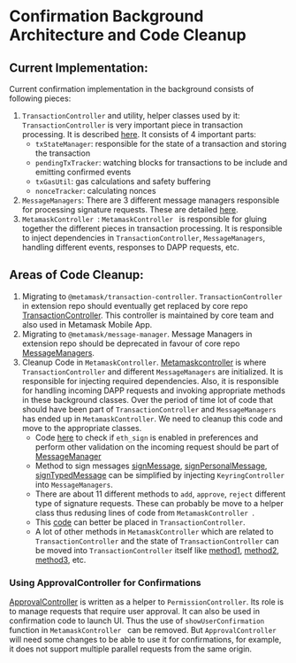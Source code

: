 # Confirmation Background Architecture and Code Cleanup

## Current Implementation:

Current confirmation implementation in the background consists of following pieces:

1. `TransactionController` and utility, helper classes used by it:
   `TransactionController` is very important piece in transaction processing. It is described [here](https://github.com/MetaMask/metamask-extension/tree/develop/app/scripts/controllers/transactions#transaction-controller). It consists of 4 important parts:
   - `txStateManager`: responsible for the state of a transaction and storing the transaction
   - `pendingTxTracker`: watching blocks for transactions to be include and emitting confirmed events
   - `txGasUtil`: gas calculations and safety buffering
   - `nonceTracker`: calculating nonces
2. `MessageManagers`:
   There are 3 different message managers responsible for processing signature requests. These are detailed [here](https://github.com/MetaMask/metamask-extension/tree/develop/docs/refactoring/signature-request#proposed-refactoring).
3. `MetamaskController `:
   `MetamaskController ` is responsible for gluing together the different pieces in transaction processing. It is responsible to inject dependencies in `TransactionController`, `MessageManagers`, handling different events, responses to DAPP requests, etc.

## Areas of Code Cleanup:

1. Migrating to `@metamask/transaction-controller`. `TransactionController` in extension repo should eventually get replaced by core repo [TransactionController](https://github.com/MetaMask/core/tree/main/packages/transaction-controller). This controller is maintained by core team and also used in Metamask Mobile App.
2. Migrating to `@metamask/message-manager`. Message Managers in extension repo should be deprecated in favour of core repo [MessageManagers](https://github.com/MetaMask/core/tree/main/packages/message-manager).
3. Cleanup Code in `MetamaskController`. [Metamaskcontroller](https://github.com/MetaMask/metamask-extension/blob/develop/app/scripts/metamask-controller.js) is where `TransactionController` and different `MessageManagers` are initialized. It is responsible for injecting required dependencies. Also, it is responsible for handling incoming DAPP requests and invoking appropriate methods in these background classes. Over the period of time lot of code that should have been part of `TransactionController` and `MessageManagers` has ended up in `MetamaskController`. We need to cleanup this code and move to the appropriate classes.
   - Code [here](https://github.com/MetaMask/metamask-extension/blob/bc19856d5d9ad1831e1722c84fe6161bed7a0a5a/app/scripts/metamask-controller.js#L3097) to check if `eth_sign` is enabled in preferences and perform other validation on the incoming request should be part of [MessageManager](https://github.com/MetaMask/metamask-extension/blob/develop/app/scripts/lib/message-manager.js)
   - Method to sign messages [signMessage](https://github.com/MetaMask/metamask-extension/blob/bc19856d5d9ad1831e1722c84fe6161bed7a0a5a/app/scripts/metamask-controller.js#L3158), [signPersonalMessage](https://github.com/MetaMask/metamask-extension/blob/bc19856d5d9ad1831e1722c84fe6161bed7a0a5a/app/scripts/metamask-controller.js#L3217), [signTypedMessage](https://github.com/MetaMask/metamask-extension/blob/bc19856d5d9ad1831e1722c84fe6161bed7a0a5a/app/scripts/metamask-controller.js#L3470) can be simplified by injecting `KeyringController` into `MessageManagers`.
   - There are about 11 different methods to `add`, `approve`, `reject` different type of signature requests. These can probably be move to a helper class thus redusing lines of code from `MetamaskController `.
   - This [code](https://github.com/MetaMask/metamask-extension/blob/bc19856d5d9ad1831e1722c84fe6161bed7a0a5a/app/scripts/metamask-controller.js#L959) can better be placed in `TransactionController`.
   - A lot of other methods in `MetamaskController` which are related to `TransactionController` and the state of `TransactionController` can be moved into `TransactionController` itself like [method1](https://github.com/MetaMask/metamask-extension/blob/bc19856d5d9ad1831e1722c84fe6161bed7a0a5a/app/scripts/metamask-controller.js#L1179), [method2](https://github.com/MetaMask/metamask-extension/blob/bc19856d5d9ad1831e1722c84fe6161bed7a0a5a/app/scripts/metamask-controller.js#L3570), [method3](https://github.com/MetaMask/metamask-extension/blob/bc19856d5d9ad1831e1722c84fe6161bed7a0a5a/app/scripts/metamask-controller.js#L4349), etc.

### Using ApprovalController for Confirmations

[ApprovalController](https://github.com/MetaMask/core/tree/main/packages/approval-controller) is written as a helper to `PermissionController`. Its role is to manage requests that require user approval. It can also be used in confirmation code to launch UI. Thus the use of `showUserConfirmation` function in `MetamaskController ` can be removed.
But `ApprovalController` will need some changes to be able to use it for confirmations, for example, it does not support multiple parallel requests from the same origin.
